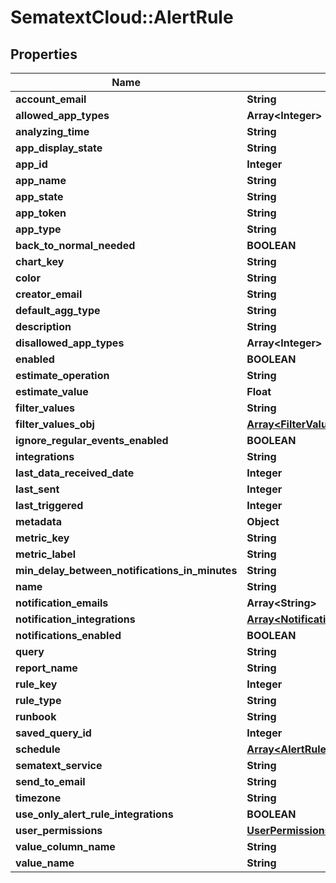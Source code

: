 # SematextCloud::AlertRule

## Properties
| Name                                           | Type                                                                           | Description | Notes      |
| ---------------------------------------------- | ------------------------------------------------------------------------------ | ----------- | ---------- |
| **account_email**                              | **String**                                                                     |             | [optional] |
| **allowed_app_types**                          | **Array&lt;Integer&gt;**                                                       |             | [optional] |
| **analyzing_time**                             | **String**                                                                     |             | [optional] |
| **app_display_state**                          | **String**                                                                     |             | [optional] |
| **app_id**                                     | **Integer**                                                                    |             | [optional] |
| **app_name**                                   | **String**                                                                     |             | [optional] |
| **app_state**                                  | **String**                                                                     |             | [optional] |
| **app_token**                                  | **String**                                                                     |             | [optional] |
| **app_type**                                   | **String**                                                                     |             | [optional] |
| **back_to_normal_needed**                      | **BOOLEAN**                                                                    |             | [optional] |
| **chart_key**                                  | **String**                                                                     |             | [optional] |
| **color**                                      | **String**                                                                     |             | [optional] |
| **creator_email**                              | **String**                                                                     |             | [optional] |
| **default_agg_type**                           | **String**                                                                     |             | [optional] |
| **description**                                | **String**                                                                     |             | [optional] |
| **disallowed_app_types**                       | **Array&lt;Integer&gt;**                                                       |             | [optional] |
| **enabled**                                    | **BOOLEAN**                                                                    |             | [optional] |
| **estimate_operation**                         | **String**                                                                     |             | [optional] |
| **estimate_value**                             | **Float**                                                                      |             | [optional] |
| **filter_values**                              | **String**                                                                     |             | [optional] |
| **filter_values_obj**                          | [**Array&lt;FilterValue&gt;**](FilterValue.md)                                 |             | [optional] |
| **ignore_regular_events_enabled**              | **BOOLEAN**                                                                    |             | [optional] |
| **integrations**                               | **String**                                                                     |             | [optional] |
| **last_data_received_date**                    | **Integer**                                                                    |             | [optional] |
| **last_sent**                                  | **Integer**                                                                    |             | [optional] |
| **last_triggered**                             | **Integer**                                                                    |             | [optional] |
| **metadata**                                   | **Object**                                                                     |             | [optional] |
| **metric_key**                                 | **String**                                                                     |             | [optional] |
| **metric_label**                               | **String**                                                                     |             | [optional] |
| **min_delay_between_notifications_in_minutes** | **String**                                                                     |             | [optional] |
| **name**                                       | **String**                                                                     |             | [optional] |
| **notification_emails**                        | **Array&lt;String&gt;**                                                        |             | [optional] |
| **notification_integrations**                  | [**Array&lt;NotificationIntegration&gt;**](NotificationIntegration.md)         |             | [optional] |
| **notifications_enabled**                      | **BOOLEAN**                                                                    |             | [optional] |
| **query**                                      | **String**                                                                     |             | [optional] |
| **report_name**                                | **String**                                                                     |             | [optional] |
| **rule_key**                                   | **Integer**                                                                    |             | [optional] |
| **rule_type**                                  | **String**                                                                     |             | [optional] |
| **runbook**                                    | **String**                                                                     |             | [optional] |
| **saved_query_id**                             | **Integer**                                                                    |             | [optional] |
| **schedule**                                   | [**Array&lt;AlertRuleScheduleWeekdayDto&gt;**](AlertRuleScheduleWeekdayDto.md) |             | [optional] |
| **sematext_service**                           | **String**                                                                     |             | [optional] |
| **send_to_email**                              | **String**                                                                     |             | [optional] |
| **timezone**                                   | **String**                                                                     |             | [optional] |
| **use_only_alert_rule_integrations**           | **BOOLEAN**                                                                    |             | [optional] |
| **user_permissions**                           | [**UserPermissions**](UserPermissions.md)                                      |             | [optional] |
| **value_column_name**                          | **String**                                                                     |             | [optional] |
| **value_name**                                 | **String**                                                                     |             | [optional] |
